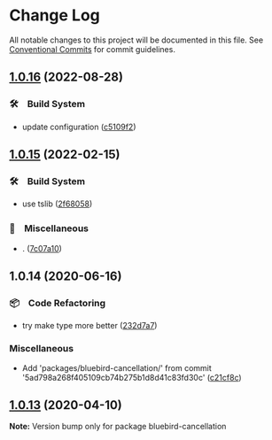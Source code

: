 # Change Log

All notable changes to this project will be documented in this file.
See [Conventional Commits](https://conventionalcommits.org) for commit guidelines.

## [1.0.16](https://github.com/bluelovers/ws-promise/compare/bluebird-cancellation@1.0.15...bluebird-cancellation@1.0.16) (2022-08-28)



### 🛠　Build System

* update configuration ([c5109f2](https://github.com/bluelovers/ws-promise/commit/c5109f2bb20806159185439b3264adae21425b73))



## [1.0.15](https://github.com/bluelovers/ws-promise/compare/bluebird-cancellation@1.0.14...bluebird-cancellation@1.0.15) (2022-02-15)


### 🛠　Build System

* use tslib ([2f68058](https://github.com/bluelovers/ws-promise/commit/2f680585b44068eef291129eab5e2cda0c3341d6))


### 🔖　Miscellaneous

* . ([7c07a10](https://github.com/bluelovers/ws-promise/commit/7c07a10dd14b501575dccb995eedf1079a6d0c7f))





## 1.0.14 (2020-06-16)


### 📦　Code Refactoring

*  try make type more better ([232d7a7](https://github.com/bluelovers/ws-promise/commit/232d7a79ce5aca5539ad2ac203091d2935417681))


### Miscellaneous

* Add 'packages/bluebird-cancellation/' from commit '5ad798a268f405109cb74b275b1d8d41c83fd30c' ([c21cf8c](https://github.com/bluelovers/ws-promise/commit/c21cf8cc8d2abfc52ed94ac182351300da79bc9f))





## [1.0.13](https://github.com/bluelovers/ws-rest/compare/bluebird-cancellation@1.0.12...bluebird-cancellation@1.0.13) (2020-04-10)

**Note:** Version bump only for package bluebird-cancellation

